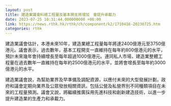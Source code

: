 ```yaml
---
layout: post
title: 建造業議會料總工程量及基本開支將增加　會提升承載力
date: 2023-07-25 10:31:44.000000000 +08:00
link: https://news.rthk.hk/rthk/ch/component/k2/1710416-20230725.htm
categories: rthk
---
```


建造業議會估計，本港未來10年，建造業總工程量每年將達2400億港元至3750億港元。議會表示，過去數年，基本工程開支一直維持在每年約800億港元的水平，預計未來幾年會持續增長至每年超過1000億港元。連同私人市場，建造業整體工程量在過去數年一直維持在每年約2500億港元的水平，並將會增長至每年約3000億港元的水平。

建造業議會說，為幫助業界及早準備及調配資源，以應付未來的大型發展計劃，政府和議會定期向業界及公眾發放相關資訊，包括公營及私營界別不同種類項目在未來的工程量預測。議會又說，將繼續推廣採用先進科技和創新建造技術，以進一步提升建造業的生產力和承載力。
